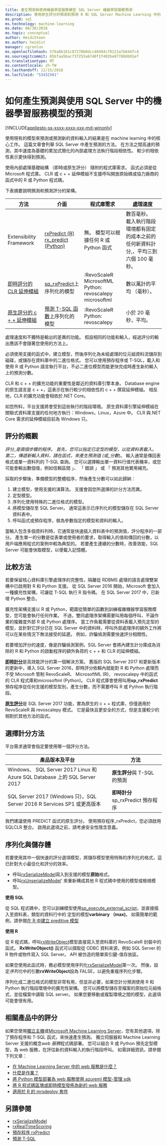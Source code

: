 ```yaml
---
title: 產生預測與使用機器學習服務模型 SQL Server 機器學習服務預測
description: 使用原生評分的預測和預測 R 和 SQL Server Machine Learning 中的 Pythin 即時計分或預測 T-SQL rxPredict 或 sp_rxPredict。
ms.prod: sql
ms.technology: machine-learning
ms.date: 08/30/2018
ms.topic: conceptual
author: HeidiSteen
ms.author: heidist
manager: cgronlun
ms.openlocfilehash: 576a8b161c87270b0dcc40494cf0121a7b644fc4
ms.sourcegitcommit: 85bfaa5bac737253a6740f1f402be87788d691ef
ms.translationtype: MT
ms.contentlocale: zh-TW
ms.lasthandoff: 12/15/2018
ms.locfileid: "53432501"
---
```

# <a name="how-to-generate-forecasts-and-predictions-using-machine-learning-models-in-sql-server"></a>如何產生預測與使用 SQL Server 中的機器學習服務模型的預測
[!INCLUDE[appliesto-ss-xxxx-xxxx-xxx-md-winonly](../../includes/appliesto-ss-xxxx-xxxx-xxx-md-winonly.md)]

使用現有的模型來預測或預測新的資料輸入的結果是在 machine learning 中的核心工作。 這篇文章會列舉 SQL Server 中產生預測的方法。 在方法之間高速的預測，其中速度為基礎的累加式簡化的內部處理方法執行階段相依性。 較少的相依性表示更快得到預測。

使用內部處理基礎結構 （即時或原生評分） 隨附的程式庫需求。 函式必須是從 Microsoft 程式庫。 CLR 或 c + + 延伸模組不支援呼叫開放原始碼或協力廠商的函式中的 R 或 Python 程式碼。

下表摘要說明預測和預測評分的架構。 

| 方法           | 介面         | 程式庫需求 | 處理速度 |
|-----------------------|-------------------|----------------------|----------------------|
| Extensibility Framework | [rxPredict (R)](https://docs.microsoft.com/machine-learning-server/r-reference/revoscaler/rxpredict) <br/>[rx_predict (Python)](https://docs.microsoft.com/machine-learning-server/python-reference/revoscalepy/rx-predict) | 無。 模型可以根據任何 R 或 Python 函式 | 數百毫秒。 <br/>載入執行階段環境都有固定的成本之前的任何新資料計分,，平均三到六個 100 毫秒。 |
| [即時評分的 CLR 延伸模組](../real-time-scoring.md) | [sp_rxPredict](https://docs.microsoft.com//sql/relational-databases/system-stored-procedures/sp-rxpredict-transact-sql)上序列化的模型 | :RevoScaleR MicrosoftML <br/>Python: revoscalepy microsoftml | 數以萬計的平均 （毫秒）。 |
| [原生評分的 c + + 延伸模組](../sql-native-scoring.md) | [預測 T-SQL 函數](https://docs.microsoft.com/sql/t-sql/queries/predict-transact-sql)上序列化的模型 | :RevoScaleR <br/>Python: revoscalepy | 小於 20 毫秒，平均。 | 

處理速度和不獨特是輸出的差異的功能。 假設相同的功能和輸入，經過評分的輸出應該不會隨著您使用的方法上。

必須使用支援的函式中，建立模型，然後序列化為未經處理的位元組資料流儲存到磁碟，或儲存在資料庫中的二進位格式。 您可以使用預存程序或 T-SQL，載入和使用 R 或 Python 語言執行平台，不必二進位模型而能更快完成時產生新的輸入上的預測分數。

CLR 和 c + + 的擴充功能的重要性是鄰近的資料庫引擎本身。 Database engine 的原生語言是 c + +，這表示在執行較少的相依性的 c + + 撰寫延伸模組。 相反地，CLR 的擴充功能會相依於.NET Core。 

如您所料，平台支援將會受到這些執行的階段環境。 原生資料庫引擎延伸模組在關聯式資料庫支援的任何地方執行：Windows，Linux，Azure 中。 CLR 與.NET Core 需求的延伸模組目前為 Windows 只。

## <a name="scoring-overview"></a>評分的概觀

_評分_是兩個步驟的程序。 首先，您可以指定已定型的模型，以從資料表載入。 第二，傳遞新輸入資料，請在函式，來產生預測值 (或_分數_)。 輸入通常是傳回表格式或單一資料列的 T-SQL 查詢。 您可以選擇輸出單一資料行值代表機率，或您可能會輸出數個值，例如信賴區間 」、 「 錯誤 」 或 「 預測其他實用補充。

採取的步驟後，準備模型的整體程序，然後產生分數可以如此歸納：

1. 建立模型，使用支援的演算法。 支援會因您所選擇的計分方法而異。
2. 定型模型。
3. 序列化使用特殊的二進位格式的模型。
3. 將模型儲存至 SQL Server。 通常這表示已序列化的模型儲存在 SQL Server 資料表中。
4. 呼叫函式或預存程序，做為參數指定的模型和資料的輸入。

當輸入包含多個資料列時，它通常是快速插入資料表中的預測值，評分程序的一部分。 產生單一的分數是從表單或使用者的要求，取得輸入的值和傳回的分數，以用戶端應用程式的案例中較為典型的。 若要產生連續的分數時，改善效能，SQL Server 可能會快取模型，以便載入記憶體。

## <a name="compare-methods"></a>比較方法

若要保留核心資料庫引擎處理序的完整性，隔離從 RDBMS 處理的語言處理雙架構中已啟用對 R 和 Python 支援。 從 SQL Server 2016 開始，Microsoft 會加入一種擴充性架構，可讓從 T-SQL 執行 R 指令碼。 在 SQL Server 2017 中，已新增 Python 整合。 

擴充性架構支援以 R 或 Python，範圍從簡單的函數到訓練複雜機器學習服務模型，您可能會執行任何作業。 不過，雙同處理序架構需要叫用每個呼叫，不論作業的複雜度外部 R 或 Python 處理序。 當工作負載需要從資料表載入預先定型的模型，並針對它評分已在 SQL Server 中的資料時，呼叫外部處理序的額外工作將可以在某些情況下無法接受的延遲。 例如，詐騙偵測需要快速評分相關性。

若要增加評分的速度，像是詐騙偵測案例，SQL Server 會將內建生計分庫成為消除的 R 和 Python 的啟動程序的額外負荷的 c + + 和 CLR 的延伸模組。

[**即時計分**](../real-time-scoring.md)是高效能評分的第一個解決方案。 舊版的 SQL Server 2017 和更新版本的更新中，導入 SQL Server 2016，即時評分依賴內就能對 R 和 Python 處理而不受 Microsoft 管制 RevoScaleR、 MicrosoftML (R)、 revoscalepy 中的函式的 CLR 程式庫和microsoftml (Python)。 CLR 程式庫會使用叫用**sp_rxPredict**預存程序從任何支援的模型型別，產生分數，而不需要呼叫 R 或 Python 執行階段。

[**原生評分**](../sql-native-scoring.md)是 SQL Server 2017 功能，實為原生的 c + + 程式庫，但僅適用於 RevoScaleR 與 revoscalepy 模式。 它是最快且更安全的方式，但是支援較少的相對於其他方法的函式。

## <a name="choose-a-scoring-method"></a>選擇計分方法

平台需求通常會指定要使用哪一個評分方法。

| 產品版本及平台 | 方法 |
|------------------------------|-------------|
| Windows、 SQL Server 2017 Linux 和 Azure SQL Database 上的 SQL Server 2017 | **原生評分**與 T-SQL 的預測 |
| SQL Server 2017 (Windows 只)，SQL Server 2016 R Services SP1 或更高版本 | **即時計分**sp\_rxPredict 預存程序 |

我們建議使用 PREDICT 函式的原生評分。 使用預存程序\_rxPredict，您必須啟用 SQLCLR 整合。 啟用此選項之前，請考慮安全性隱含意義。

## <a name="serialization-and-storage"></a>序列化與儲存體

若要使用其中一個快速的評分選項模型，將儲存模型使用特殊的序列化的格式，這已針對大小最佳化和評分的效率。

+ 呼叫[rxSerializeModel](https://docs.microsoft.com/r-server/r-reference/revoscaler/rxserializemodel)寫入到支援的模型**原始**格式。
+ 呼叫[rxUnserializeModel](https://docs.microsoft.com/r-server/r-reference/revoscaler/rxserializemodel)' 來重新構成其他 R 程式碼中使用的模型或檢視模型。

**使用 SQL**

從 SQL 程式碼中，您可以訓練模型使用[sp_execute_external_script](https://docs.microsoft.com//sql/relational-databases/system-stored-procedures/sp-execute-external-script-transact-sql)，並直接插入至資料表，類型的資料行中的 定型的模型**varbinary （max)**。 如需簡單的範例，請參閱[在 R 中建立 preditive 模型](../tutorials/rtsql-create-a-predictive-model-r.md)

**使用 R**

從 R 程式碼，呼叫[rxWriteObject](https://docs.microsoft.com/machine-learning-server/r-reference/revoscaler/rxwriteobject)模型直接寫入至資料庫的 RevoScaleR 封裝中的函式。 **RxWriteObject()** 函式可以擷取從 ODBC 資料來源，例如 SQL Server 的 R 物件或物件寫入 SQL Server。 API 被仿造的簡單索引鍵-值存放區。
  
如果您使用此函式時，務必模型使用序列化[rxSerializeModel](https://docs.microsoft.com/r-server/r-reference/revoscaler/rxserializemodel)第一次。 然後，設定*序列化*中的引數**rxWriteObject**設為 FALSE，以避免重複序列化步驟。

序列化成二進位格式的模型非常有用，但並非必要，如果您計分預測使用 R 和 Python 執行階段環境中的擴充性架構。 您可以將模型儲存至檔案的原始位元組格式，並從檔案中讀取 SQL server。 如果您要移動或複製環境之間的模型，此選項可能會很有用。

## <a name="scoring-in-related-products"></a>相關產品中的評分

如果您使用[獨立主機](r-server-standalone.md)或[Microsoft Machine Learning Server](https://docs.microsoft.com/machine-learning-server/what-is-machine-learning-server)，您有其他選項，除了預存程序和 T-SQL 函式，來快速產生預測。 獨立伺服器和 Machine Learning Server 支援的概念*web 服務*程式碼部署。 您可以組合 R 或 Python 預先定型模型，為 web 服務，在評估新的資料輸入的執行階段呼叫。 如需詳細資訊，請參閱下列文章：

+ [在 Machine Learning Server 中的 web 服務是什麼？](https://docs.microsoft.com/machine-learning-server/operationalize/concept-what-are-web-services)
+ [什麼是作業？](https://docs.microsoft.com/machine-learning-server/what-is-operationalization)
+ [將 Python 模型部署為 web 服務使用 azureml 模型-管理 sdk](https://docs.microsoft.com/machine-learning-server/operationalize/python/quickstart-deploy-python-web-service)
+ [將 R 程式碼區塊或即時模型發佈為新的 web 服務](https://docs.microsoft.com/machine-learning-server/r-reference/mrsdeploy/publishservice)
+ [適用於 R 的 mrsdeploy 套件](https://docs.microsoft.com/machine-learning-server/r-reference/mrsdeploy/mrsdeploy-package)


## <a name="see-also"></a>另請參閱

+ [rxSerializeModel](https://docs.microsoft.com/machine-learning-server/r-reference/revoscaler/rxserializemodel)  
+ [rxRealTimeScoring](https://docs.microsoft.com/machine-learning-server/r-reference/revoscaler/rxrealtimescoring)
+ [預存程序 rxPredict](https://docs.microsoft.com/sql/relational-databases/system-stored-procedures/sp-rxpredict-transact-sql)
+ [預測 T-SQL](https://docs.microsoft.com/sql/t-sql/queries/predict-transact-sql)